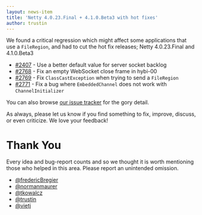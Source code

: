 ```yaml
---
layout: news-item
title: 'Netty 4.0.23.Final + 4.1.0.Beta3 with hot fixes'
author: trustin
---
```

We found a critical regression which might affect some applications that use a `FileRegion`, and had to cut the hot fix releases; Netty 4.0.23.Final and 4.1.0.Beta3

* [#2407](https://github.com/netty/netty/issues/2407) - Use a better default value for server socket backlog
* [#2768](https://github.com/netty/netty/issues/2768) - Fix an empty WebSocket close frame in hybi-00
* [#2769](https://github.com/netty/netty/issues/2769) - Fix `ClassCastException` when trying to send a `FileRegion`
* [#2771](https://github.com/netty/netty/issues/2771) - Fix a bug where `EmbeddedChannel` does not work with `ChannelInitializer`

You can also browse [our issue tracker](https://github.com/netty/netty/issues?q=milestone%3A4.0.23.Final) for the gory detail.

As always, please let us know if you find something to fix, improve, discuss, or even criticize.  We love your feedback!

# Thank You

Every idea and bug-report counts and so we thought it is worth mentioning those who helped in this area. Please report an unintended omission.
 
* [@fredericBregier](https://github.com/fredericBregier)
* [@normanmaurer](https://github.com/normanmaurer)
* [@tkowalcz](https://github.com/tkowalcz)
* [@trustin](https://github.com/trustin)
* [@vietj](https://github.com/vietj)

